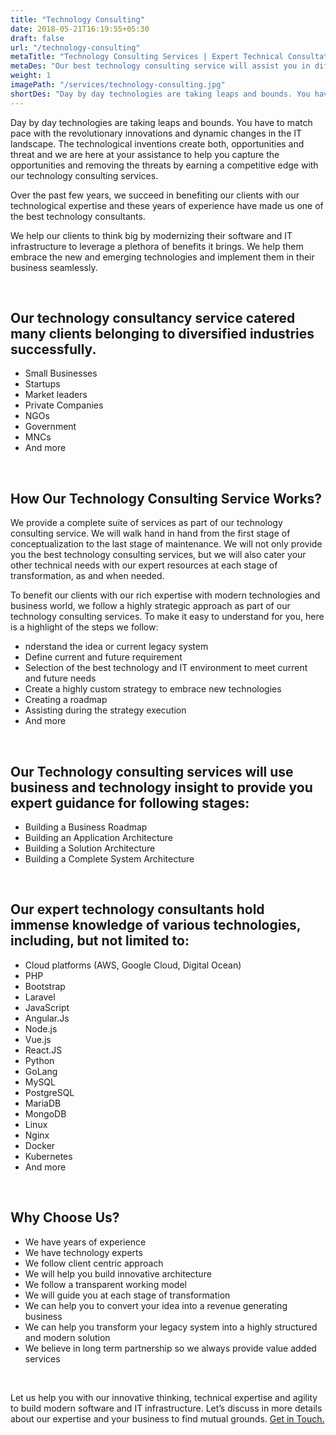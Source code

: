 ```yaml
---
title: "Technology Consulting"
date: 2018-05-21T16:19:55+05:30
draft: false
url: "/technology-consulting"
metaTitle: "Technology Consulting Services | Expert Technical Consultation"
metaDes: "Our best technology consulting service will assist you in different phases of your software development and business growth. Our expert technical consultation will define your roadmap to success."
weight: 1
imagePath: "/services/technology-consulting.jpg"
shortDes: "Day by day technologies are taking leaps and bounds. You have to match pace with the revolutionary innovations and dynamic changes in the IT landscape."
---
```


Day by day technologies are taking leaps and bounds. You have to match pace with the revolutionary innovations and dynamic changes in the IT landscape. The technological inventions create both, opportunities and threat and we are here at your assistance to help you capture the opportunities and removing the threats by earning a competitive edge with our technology consulting services. 

Over the past few years, we succeed in benefiting our clients with our technological expertise and these years of experience have made us one of the best technology consultants. 

We help our clients to think big by modernizing their software and IT infrastructure to leverage a plethora of benefits it brings. We help them embrace the new and emerging technologies and implement them in their business seamlessly. 

<br>

## Our technology consultancy service catered many clients belonging to diversified industries successfully.
- Small Businesses
- Startups
- Market leaders
- Private Companies
- NGOs
- Government
- MNCs
- And more

<br>

## How Our Technology Consulting Service Works?
We provide a complete suite of services as part of our technology consulting service. We will walk hand in hand from the first stage of conceptualization to the last stage of maintenance. We will not only provide you the best technology consulting services, but we will also cater your other technical needs with our expert resources at each stage of transformation, as and when needed. 

To benefit our clients with our rich expertise with modern technologies and business world, we follow a highly strategic approach as part of our technology consulting services. To make it easy to understand for you, here is a highlight of the steps we follow:

- nderstand the idea or current legacy system
- Define current and future requirement
- Selection of the best technology and IT environment to meet current and future needs
- Create a highly custom strategy to embrace new technologies
- Creating a roadmap 
- Assisting during the strategy execution
- And more

<br>

## Our Technology consulting services will use business and technology insight to provide you expert guidance for following stages:
- Building a Business Roadmap 
- Building an Application Architecture 
- Building a Solution Architecture 
- Building a Complete System Architecture 

<br>

## Our expert technology consultants hold immense knowledge of various technologies, including, but not limited to:
- Cloud platforms (AWS, Google Cloud, Digital Ocean)
- PHP
- Bootstrap
- Laravel
- JavaScript
- Angular.Js
- Node.js
- Vue.js
- React.JS
- Python
- GoLang
- MySQL
- PostgreSQL
- MariaDB
- MongoDB
- Linux
- Nginx
- Docker
- Kubernetes
- And more

<br>

## Why Choose Us?
- We have years of experience 
- We have technology experts
- We follow client centric approach
- We will help you build innovative architecture
- We follow a transparent working model
- We will guide you at each stage of transformation
- We can help you to convert your idea into a revenue generating business 
- We can help you transform your legacy system into a highly structured and modern solution
- We believe in long term partnership so we always provide value added services

<br>

Let us help you with our innovative thinking, technical expertise and agility to build modern software and IT infrastructure. Let’s discuss in more details about our expertise and your business to find mutual grounds. <a href="/contact" title="get in touch">Get in Touch.</a>
